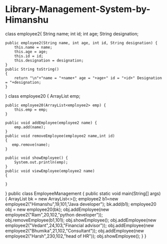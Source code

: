 # Library-Management-System-by-Himanshu
class employee2{
    String name;
    int id;
    int age;
    String designation;

    public employee2(String name, int age, int id, String designation) {
        this.name = name;
        this.age = age;
        this.id = id;
        this.designation = designation;
    }
    public String toString()
    {
        return "\n"+"name = "+name+" age = "+age+" id = "+id+" Designation = "+designation;
    }
}
class employee20 {
    ArrayList<employee2> emp;

    public employee20(ArrayList<employee2> emp) {
        this.emp = emp;
    }

    public void addEmployee(employee2 name) {
        emp.add(name);
    }
    public void removeEmployee(employee2 name,int id)
    {
       emp.remove(name);
    }

    public void showEmployee() {
        System.out.println(emp);
    }
    public void viewEmployee(employee2 name)
    {
        
    }
}
public class EmployeeManagement {
    public static void main(String[] args) {
        ArrayList<employee2> bk = new ArrayList<>();
        employee2 b1=new employee2("Himanshu",19,101,"Java developer");
        bk.add(b1);
        employee20 obj = new employee20(bk);
        obj.addEmployee(new employee2("Ram",20,102,"python developer"));
        obj.removeEmployee(b1,101);
        obj.showEmployee();
        obj.addEmployee(new employee2("Vedant",24,103,"Financial advisor"));
        obj.addEmployee(new employee2("Bhumika",21,102,"Consultant"));
        obj.addEmployee(new employee2("Harsh",230,102,"head of HR"));
        obj.showEmployee();
    }
}
